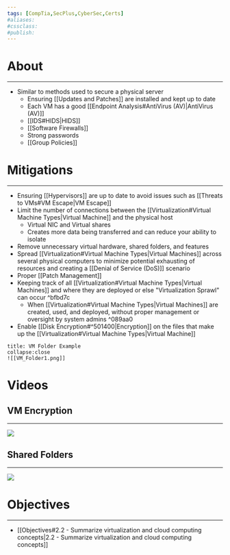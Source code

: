 ```yaml
---
tags: [CompTia,SecPlus,CyberSec,Certs]
#aliases:
#cssclass:
#publish:
---
```


# About
---
- Similar to methods used to secure a physical server
	- Ensuring [[Updates and Patches]] are installed and kept up to date
	- Each VM has a good [[Endpoint Analysis#AntiVirus (AV)|AntiVirus (AV)]]
	- [[IDS#HIDS|HIDS]]
	- [[Software Firewalls]]
	- Strong passwords
	- [[Group Policies]]

# Mitigations
---
- Ensuring [[Hypervisors]] are up to date to avoid issues such as [[Threats to VMs#VM Escape|VM Escape]]
- Limit the number of connections between the [[Virtualization#Virtual Machine Types|Virtual Machine]] and the physical host
	- Virtual NIC and Virtual shares
	- Creates more data being transferred and can reduce your ability to isolate
- Remove unnecessary virtual hardware, shared folders, and features
- Spread [[Virtualization#Virtual Machine Types|Virtual Machines]] across several physical computers to minimize potential exhausting of resources and creating a [[Denial of Service (DoS)]] scenario
- Proper [[Patch Management]]
- Keeping track of all [[Virtualization#Virtual Machine Types|Virtual Machines]] and where they are deployed or else "Virtualization Sprawl" can occur ^bfbd7c
	- When [[Virtualization#Virtual Machine Types|Virtual Machines]] are created, used, and deployed, without proper management or oversight by system admins ^089aa0
- Enable [[Disk Encryption#^501400|Encryption]] on the files that make up the [[Virtualization#Virtual Machine Types|Virtual Machine]]

```ad-example
title: VM Folder Example
collapse:close
![[VM_Folder1.png]]
```

# Videos

## VM Encryption
---

![](https://www.youtube.com/watch?v=8U-TAR0aYYQ)

## Shared Folders
---

![](https://www.youtube.com/watch?v=q7CcpuEuI-Q)

# Objectives
---
- [[Objectives#2.2 - Summarize virtualization and cloud computing concepts|2.2 - Summarize virtualization and cloud computing concepts]]